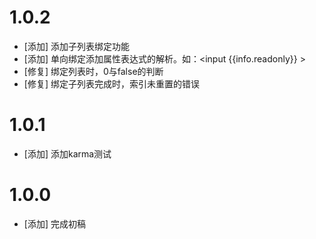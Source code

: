# 1.0.2
- [添加] 添加子列表绑定功能
- [添加] 单向绑定添加属性表达式的解析。如：&lt;input {{info.readonly}} &gt;
- [修复] 绑定列表时，0与false的判断
- [修复] 绑定子列表完成时，索引未重置的错误

# 1.0.1
- [添加] 添加karma测试

# 1.0.0
- [添加] 完成初稿